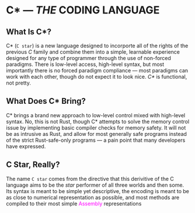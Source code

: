 # C\* — *THE* CODING LANGUAGE
## What Is C\*?

C\* (`C star`) is a new language designed to incorporte all of the rights of the previous *C* family and combine them into a simple, learnable experience designed for any type of programmer through the use of non-forced paradigms. There is low-level access, high-level syntax, but most importantly there is no forced paradigm compliance — most paradigms can work with each other, though do not expect it to look nice. *C\** is functional, not pretty.

## What Does C\* Bring?

C\* brings a brand new approach to low-level control mixed with high-level syntax. No, this is not Rust, though C\* attempts to solve the memory control issue by implementing basic compiler checks for memory safety. It will not be as intrusive as Rust, and allow for most generally safe programs instead of the strict Rust-safe-only programs &mdash; a pain point that many developers have expressed.

## C Star, Really?
The name `C star` comes from the directive that this derivitive of the C language aims to be the *star* performer of all three worlds and then some. Its syntax is meant to be simple yet descriptive, the encoding is meant to be as close to numerical representation as possible, and most methods are compiled to their most simple <span style="color: #f0f;">Assembly</span> representations
